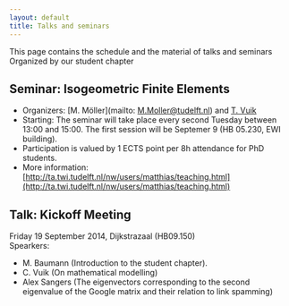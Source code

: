 ```yaml
---
layout: default
title: Talks and seminars
---
```



This page contains the schedule and the material of talks and seminars
Organized by our student chapter

Seminar: Isogeometric Finite Elements
---
+ Organizers: [M. Möller](mailto: M.Moller@tudelft.nl) and [T. Vuik](mailto:M.J.Vuik@tudelft.nl)
+ Starting: The seminar will take place every second Tuesday between 13:00 and 15:00. The first session will be Septemer 9 (HB 05.230, EWI building).
+ Participation is valued by 1 ECTS point per 8h attendance for PhD students.
+ More information: [http://ta.twi.tudelft.nl/nw/users/matthias/teaching.html](http://ta.twi.tudelft.nl/nw/users/matthias/teaching.html)

 Talk: Kickoff Meeting
---
Friday 19 September 2014, Dijkstrazaal (HB09.150) <br>
Spearkers: 

* M. Baumann (Introduction to the student chapter).
* C. Vuik (On mathematical modelling)
* Alex Sangers (The eigenvectors corresponding to the second eigenvalue of the Google matrix and their relation to link spamming)

